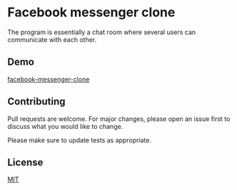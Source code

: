 # Facebook messenger clone

The program is essentially a chat room where several users can communicate with each other.

## Demo

[facebook-messenger-clone](https://facebook-messenger-clone-b97ca.web.app)


## Contributing
Pull requests are welcome. For major changes, please open an issue first to discuss what you would like to change.

Please make sure to update tests as appropriate.

## License
[MIT](https://choosealicense.com/licenses/mit/)
